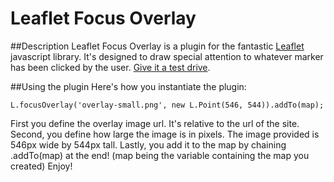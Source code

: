 Leaflet Focus Overlay
=====================

##Description
Leaflet Focus Overlay is a plugin for the fantastic [Leaflet][1] javascript library.
It's designed to draw special attention to whatever marker has been clicked by
the user. [Give it a test drive][2].

##Using the plugin
Here's how you instantiate the plugin:
```
L.focusOverlay('overlay-small.png', new L.Point(546, 544)).addTo(map);
```

First you define the overlay image url. It's relative to the url of the site.
Second, you define how large the image is in pixels. The image provided is
546px wide by 544px tall. Lastly, you add it to the map by chaining .addTo(map)
at the end! (map being the variable containing the map you created) Enjoy!


[1]: http://leaflet.cloudemade.com
[2]: http://fightthecurrent.org/leaflet-focus-overlay
